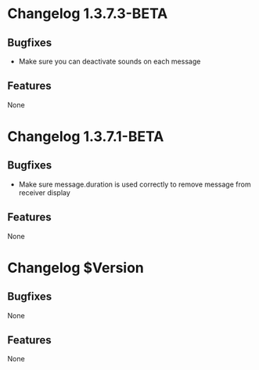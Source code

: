 # Changelog 1.3.7.3-BETA
## Bugfixes
- Make sure you can deactivate sounds on each message
## Features
None

# Changelog 1.3.7.1-BETA
## Bugfixes
- Make sure message.duration is used correctly to remove message from receiver display
## Features
None

# Changelog $Version
## Bugfixes
None
## Features
None